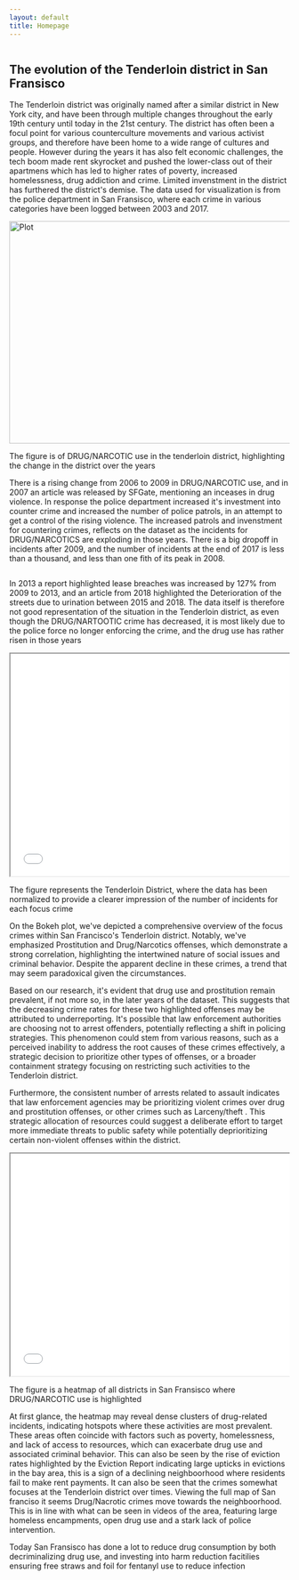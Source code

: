 ```yaml
---
layout: default
title: Homepage
---
```


<div class="container">
    <div class="column">
        <h2>The evolution of the Tenderloin district in San Fransisco </h2>
        <p>The Tenderloin district was originally named after a similar district in New York city, and have been through multiple changes throughout the early 19th century until today in the 21st century. The district has often been a focul point for various counterculture movements and various activist groups, and therefore have been home to a wide range of cultures and people. However during the years it has also felt economic challenges, the tech boom made rent skyrocket and pushed the lower-class out of their apartmens which has led to higher rates of poverty, increased homelessness, drug addiction and crime. Limited invenstment in the district has furthered the district's demise. The data used for visualization is from the police department in San Fransisco, where each crime in various categories have been logged between 2003 and 2017.  </p>
        <img src="{{ site.baseurl }}/assets/figure.png" alt="Plot" width="600" height="400">
        <p>The figure is of DRUG/NARCOTIC use in the tenderloin district, highlighting the change in the district over the years</p>
        <p>There is a rising change from 2006 to 2009 in DRUG/NARCOTIC use, and in 2007 an article was released by SFGate, mentioning an inceases in drug violence. In response the police department increased it's investment into counter crime and increased the number of police patrols, in an attempt to get a control of the rising violence. The increased patrols and invenstment for countering crimes, reflects on the dataset as the incidents for DRUG/NARCOTICS are exploding in those years. There is a big dropoff in incidents after 2009, and the number of incidents at the end of 2017 is less than a thousand, and less than one fith of its peak in 2008.</p>
    </div>
    <div class="column">
    </p>In 2013 a report highlighted lease breaches was increased by 127% from 2009 to 2013, and an article from 2018 highlighted the Deterioration of the streets due to urination between 2015 and 2018. The data itself is therefore not good representation of the situation in the Tenderloin district, as even though the DRUG/NARTOOTIC crime has decreased, it is most likely due to the police force no longer enforcing the crime, and the drug use has rather risen in those years</p>
        <iframe src="{{ site.baseurl }}/assets/bokeh_plot.html" width="600" height="400"></iframe>
        <p>The figure represents the Tenderloin District, where the data has been normalized to provide a clearer impression of the number of incidents for each focus crime</p>
        <p>On the Bokeh plot, we've depicted a comprehensive overview of the focus crimes within San Francisco's Tenderloin district. Notably, we've emphasized Prostitution and Drug/Narcotics offenses, which demonstrate a strong correlation, highlighting the intertwined nature of social issues and criminal behavior. Despite the apparent decline in these crimes, a trend that may seem paradoxical given the circumstances.

Based on our research, it's evident that drug use and prostitution remain prevalent, if not more so, in the later years of the dataset. This suggests that the decreasing crime rates for these two highlighted offenses may be attributed to underreporting. It's possible that law enforcement authorities are choosing not to arrest offenders, potentially reflecting a shift in policing strategies. This phenomenon could stem from various reasons, such as a perceived inability to address the root causes of these crimes effectively, a strategic decision to prioritize other types of offenses, or a broader containment strategy focusing on restricting such activities to the Tenderloin district.

Furthermore, the consistent number of arrests related to assault indicates that law enforcement agencies may be prioritizing violent crimes over drug and prostitution offenses, or other crimes such as Larceny/theft . This strategic allocation of resources could suggest a deliberate effort to target more immediate threats to public safety while potentially deprioritizing certain non-violent offenses within the district.</p>
    </div>
    <div class="column">
        <iframe src="{{ site.baseurl }}/assets/heatmap.html" width="600" height="400"></iframe>
        <p>The figure is a heatmap of all districts in San Fransisco where DRUG/NARCOTIC use is highlighted</p>
        <p>At first glance, the heatmap may reveal dense clusters of drug-related incidents, indicating hotspots where these activities are most prevalent. These areas often coincide with factors such as poverty, homelessness, and lack of access to resources, which can exacerbate drug use and associated criminal behavior.
This can also be seen by the rise of eviction rates highlighted by the Eviction Report indicating large upticks in evictions in the bay area, this is a sign of a declining neighboorhood where residents fail to make rent payments.
It can also be seen that the crimes somewhat focuses at the Tenderloin district over times. Viewing the full map of San franciso it seems Drug/Nacrotic crimes move towards the neighboorhood. 
This is in line with what can be seen in videos of the area, featuring large homeless encampments, open drug use and a stark lack of police intervention.</p>
        <p>Today San Fransisco has done a lot to reduce drug consumption by both decriminalizing drug use, and investing into harm reduction facitilies ensuring free straws and foil for fentanyl use to reduce infection</p>
    </div>
</div>